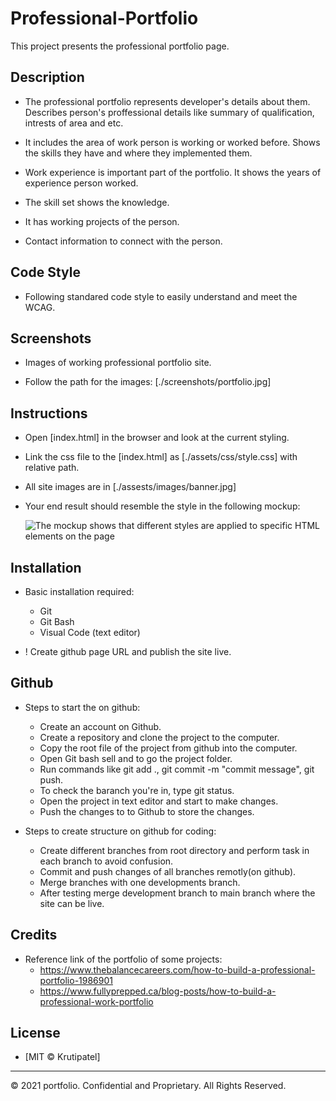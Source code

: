 # Professional-Portfolio

This project presents the professional portfolio page.

## Description

* The professional portfolio represents developer's details about them. Describes person's proffessional details like summary of qualification, intrests of area and etc.

* It includes the area of work person is working or worked before. Shows the skills they have and where they implemented them.

* Work experience is important part of the portfolio. It shows the years of experience person worked.

* The skill set shows the knowledge.

* It has working projects of the person.

* Contact information to connect with the person.

## Code Style

* Following standared code style to easily understand and meet the WCAG.

## Screenshots

* Images of working professional portfolio site. 

* Follow the path for the images: [./screenshots/portfolio.jpg]

## Instructions

* Open [index.html] in the browser and look at the current styling.

* Link the css file to the [index.html] as [./assets/css/style.css] with relative path.

* All site images are in [./assests/images/banner.jpg]

* Your end result should resemble the style in the following mockup:

  ![The mockup shows that different styles are applied to specific HTML elements on the page](./screenshots/portfolio-mockup.gif)

## Installation

* Basic installation required:
    * Git
    * Git Bash
    * Visual Code (text editor)

* ! Create github page URL and publish the site live.

## Github

* Steps to start the on github:
    * Create an account on Github.
    * Create a repository and clone the project to the computer.
    * Copy the root file of the project from github into the computer.
    * Open Git bash sell and to go the project folder.
    * Run commands like git add ., git commit -m "commit message", git push.
    * To check the baranch you're in, type git status.
    * Open the project in text editor and start to make changes.
    * Push the changes to to Github to store the changes.

* Steps to create structure on github for coding:
    * Create different branches from root directory and perform task in each branch to avoid confusion.
    * Commit and push changes of all branches remotly(on github).
    * Merge branches with one developments branch.
    * After testing merge development branch to main branch where the site can be live.

## Credits

* Reference link of the portfolio of some projects:
    * https://www.thebalancecareers.com/how-to-build-a-professional-portfolio-1986901
    * https://www.fullyprepped.ca/blog-posts/how-to-build-a-professional-work-portfolio

## License

* [MIT © Krutipatel]

---
© 2021 portfolio. Confidential and Proprietary. All Rights Reserved.